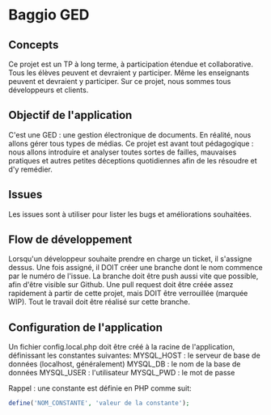 
# Baggio GED

## Concepts

Ce projet est un TP à long terme, à participation étendue et collaborative.
Tous les élèves peuvent et devraient y participer.
Même les enseignants peuvent et devraient y participer.
Sur ce projet, nous sommes tous développeurs et clients.

## Objectif de l'application

C'est une GED : une gestion électronique de documents.
En réalité, nous allons gérer tous types de médias.
Ce projet est avant tout pédagogique :
nous allons introduire et analyser toutes sortes de failles,
mauvaises pratiques et autres petites déceptions quotidiennes
afin de les résoudre et d'y remédier.

## Issues

Les issues sont à utiliser pour lister les bugs et améliorations souhaitées.

## Flow de développement

Lorsqu'un développeur souhaite prendre en charge un ticket, il s'assigne dessus.
Une fois assigné,
il DOIT créer une branche dont le nom commence par le numéro de l'issue.
La branche doit être push aussi vite que possible, afin d'être visible sur Github.
Une pull request doit être créée assez rapidement à partir de cette projet,
mais DOIT être verrouillée (marquée WIP).
Tout le travail doit être réalisé sur cette branche.

## Configuration de l'application

Un fichier config.local.php doit être créé à la racine de l'application,
définissant les constantes suivantes:
MYSQL_HOST : le serveur de base de données (localhost, généralement)
MYSQL_DB : le nom de la base de données
MYSQL_USER : l'utilisateur
MYSQL_PWD : le mot de passe

Rappel : une constante est définie en PHP comme suit:
```php
define('NOM_CONSTANTE', 'valeur de la constante');
```
